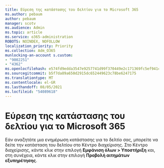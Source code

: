 ```yaml
---
title: Εύρεση της κατάστασης του δελτίου για το Microsoft 365
ms.author: pebaum
author: pebaum
manager: scotv
ms.audience: Admin
ms.topic: article
ms.service: o365-administration
ROBOTS: NOINDEX, NOFOLLOW
localization_priority: Priority
ms.collection: Adm_O365
munlocking-an-account s.custom:
- "9002251"
- "4362"
ms.openlocfilehash: e574fd9edda3547e9257741d99f370449e2c171369fc5ef941cadc4e70060f0d
ms.sourcegitcommit: b5f7da89a650d2915dc652449623c78be6247175
ms.translationtype: MT
ms.contentlocale: el-GR
ms.lasthandoff: 08/05/2021
ms.locfileid: "54089618"
---
```

# <a name="find-the-status-of-your-microsoft-365-ticket"></a>Εύρεση της κατάστασης του δελτίου για το Microsoft 365

Εάν αναζητάτε μια ενημέρωση κατάστασης για το δελτίο σας, μπορείτε να δείτε την κατάσταση του δελτίου στο Κέντρο διαχείρισης. Στο Κέντρο διαχείρισης, κάντε κλικ στην επιλογή **Εμφάνιση όλων > Υποστήριξη** και, στη συνέχεια, κάντε κλικ στην επιλογή **Προβολή αιτημάτων εξυπηρέτησης**.
